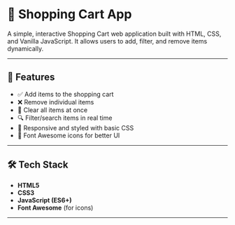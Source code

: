 # 🛒 Shopping Cart App

A simple, interactive Shopping Cart web application built with HTML, CSS, and Vanilla JavaScript. It allows users to add, filter, and remove items dynamically.

---

## 🚀 Features

- ✅ Add items to the shopping cart
- ❌ Remove individual items
- 🧹 Clear all items at once
- 🔍 Filter/search items in real time
- 🎨 Responsive and styled with basic CSS
- 🔧 Font Awesome icons for better UI

---

## 🛠 Tech Stack

- **HTML5**
- **CSS3**
- **JavaScript (ES6+)**
- **Font Awesome** (for icons)

---

